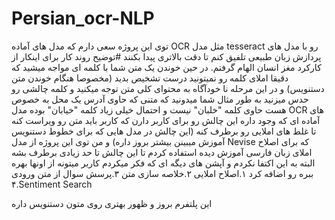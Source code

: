 # Persian_ocr-NLP
توی این پروژه سعی دارم که مدل های آماده OCR مثل مدل tesseract رو با مدل های پردازش زبان طبیعی تلفیق کنم تا دقت بالاتری پیدا بکنند
#توضیح روند کار
برای اینکار از کارکرد مغز انسان الهام گرفتم. در حین خوندن یک متن شما با کلمه ای مواجه میشید که دقیقا املای کلمه رو نمیتونید درست تشخیص بدید (مخصوصا هنگام خوندن متن دستنویس) و در این مرحله نا خودآگاه به محتوای کلی متن توجه میکنید و کلمه چالشی رو حدس میزنید
به طور مثال شما میدونید که متنی که حاوی آدرس یک محل به خصوص هست حاوی کلمه "خلبان" نیست و احتمال خیلی زیاد کلمه "خیابان" بوده
مدل OCR های آماده ای که وجود داره این چالش رو برای کاربر دارن که کاربر باید متن رو ویراست کنه تا غلط های املایی رو برطرف کنه (این چالش در مدل هایی که برای خطوط دستنویس آموزش میبینن بیشتر بروز داره)
و من توی این پروژه از مدل Nevise که برای اصلاح املای زبان فارسی آموزش دیده استفاده کردم تا این چالش تا حد زیادی برطرف بشه
البته به این اکتفا نکردم و آپشن های دیگه ای که فکر میکردم کاربر میتونه از اونها بهره ببره رو اضافه کرد
۱.اصلاح املایی 
۲.خلاصه سازی متن
۳.پرسش سوال از متن ورودی
۴.Sentiment Search

این پلتفرم بروز و ظهور بهتری روی متون دستنویس داره

